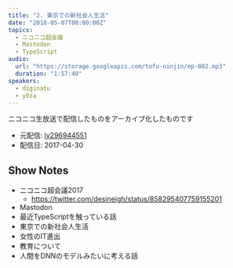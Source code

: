 ```yaml
---
title: "2. 東京での新社会人生活"
date: "2018-05-07T00:00:00Z"
topics:
  - ニコニコ超会議
  - Mastodon
  - TypeScript
audio:
  url: "https://storage.googleapis.com/tofu-ninjin/ep-002.mp3"
  duration: "1:57:40"
speakers:
  - diginatu
  - y0za
---
```


ニコニコ生放送で配信したものをアーカイブ化したものです
- 元配信: [lv296944551](http://live.nicovideo.jp/watch/lv296944551)
- 配信日: 2017-04-30

## Show Notes
- ニコニコ超会議2017
  + https://twitter.com/desineigh/status/858295407759155201
- Mastodon
- 最近TypeScriptを触っている話
- 東京での新社会人生活
- 女性のIT進出
- 教育について
- 人間をDNNのモデルみたいに考える話
